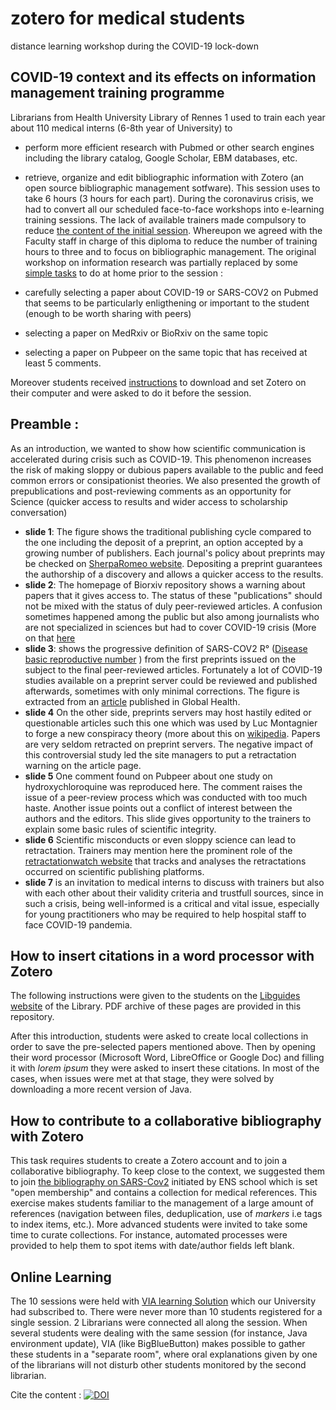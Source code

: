 # zotero for medical students
distance learning workshop during the COVID-19 lock-down

## COVID-19 context and its effects on information management training programme 

Librarians from Health University Library of Rennes 1 used to train each year about 110 medical interns (6-8th year of University) to 
- perform more efficient research with Pubmed or other search engines including the library catalog, Google Scholar, EBM databases, etc.
- retrieve, organize and edit bibliographic information with Zotero (an open source bibliographic management sotfware). 
This session uses to take 6 hours (3 hours for each part).
During the coronavirus crisis, we had to convert all our scheduled face-to-face workshops into e-learning training sessions. The lack of available trainers made compulsory to reduce [the content of the initial session](https://github.com/damienbelveze/zotero_for_medical_students/blob/master/20190910_proposition_trame%20formation%20internes%20med%20g.pdf). 
Whereupon we agreed with the Faculty staff in charge of this diploma to reduce the number of training hours to three and to focus on bibliographic management.
The original workshop on information research was partially replaced by some [simple tasks](https://focus.univ-rennes1.fr/Zotero_DMG/avant_la_seance) to do at home prior to the session : 

- carefully selecting a paper about COVID-19 or SARS-COV2 on Pubmed that seems to be particularly enligthening or important to the student (enough to be worth sharing with peers)
- selecting a paper on MedRxiv or BioRxiv on the same topic
- selecting a paper on Pubpeer on the same topic that has received at least 5 comments.

Moreover students received [instructions](https://focus.univ-rennes1.fr/Zotero_DMG/installer) to download and set Zotero on their computer and were asked to do it before the session.

## Preamble : 

As an introduction, we wanted to show how scientific communication is accelerated during crisis such as COVID-19. This phenomenon increases the risk of making sloppy or dubious papers available to the public and feed common errors or consipationist theories. We also presented the growth of prepublications and post-reviewing comments as an opportunity for Science (quicker access to results and wider access to scholarship conversation)

- **slide 1**: The figure shows the traditional publishing cycle compared to the one including the deposit of a preprint, an option accepted by a growing number of publishers. Each journal's policy about preprints may be checked on [SherpaRomeo website](http://sherpa.ac.uk/romeo/index.php). Depositing a preprint guarantees the authorship of a discovery and allows a quicker access to the results. 
- **slide 2**: The homepage of Biorxiv repository shows a warning about papers that it gives access to. The status of these "publications" should not be mixed with the status of duly peer-reviewed articles. A confusion sometimes happened among the public but also among journalists who are not specialized in sciences but had to cover COVID-19 crisis (More on that [here](https://www.redactionmedicale.fr/2020/04/covid-19-les-pr%C3%A9prints-ont-envahi-la-m%C3%A9decine.html)
- **slide 3**: shows the progressive definition of SARS-COV2 R° ([Disease basic reproductive number](https://en.wikipedia.org/wiki/Basic_reproduction_number) ) from the first preprints issued on the subject to the final peer-reviewed articles. Fortunately a lot of COVID-19 studies available on a preprint server could be reviewed and published afterwards, sometimes with only minimal corrections. The figure is extracted from an [article](https://www.thelancet.com/journals/langlo/article/PIIS2214-109X(20)30113-3/fulltext) published in Global Health.
- **slide 4** On the other side, preprints servers may host hastily edited or questionable articles such this one which was used by Luc Montagnier to forge a new conspiracy theory (more about this on [wikipedia](https://fr.wikipedia.org/wiki/D%C3%A9sinformation_sur_la_pand%C3%A9mie_de_Covid-19#Fabrication_sur_la_base_du_virus_du_Sida). Papers are very seldom retracted on preprint servers. The negative impact of this controversial study led the site managers to put a retractation warning on the article page.
- **slide 5** One comment found on Pubpeer about one study on hydroxychloroquine was reproduced here. The comment raises the issue of a peer-review process which was conducted with too much haste. Another issue points out a conflict of interest between the authors and the editors. This slide gives opportunity to the trainers to explain some basic rules of scientific integrity.
- **slide 6** Scientific misconducts or even sloppy science can lead to retractation. Trainers may mention here the prominent role of the [retractationwatch website](https://retractionwatch.com/2020/04/22/study-claiming-broader-spread-of-aerosolized-coronavirus-is-retracted/) that tracks and analyses the retractations occurred on scientific publishing platforms.
- **slide 7** is an invitation to medical interns to discuss with trainers but also with each other about their validity criteria and trustfull sources, since in such a crisis, being well-informed is a critical and vital issue, especially for young practitioners who may be required to help hospital staff to face COVID-19 pandemia.

## How to insert citations in a word processor with Zotero

The following instructions were given to the students on the [Libguides website](https://focus.univ-rennes1.fr/Zotero_DMG/pendant_la_seance) of the Library. PDF archive of these pages are provided in this repository.

After this introduction, students were asked to create local collections in order to save the pre-selected papers mentioned above.
Then by opening their word processor (Microsoft Word, LibreOffice or Google Doc) and filling it with *lorem ipsum* they were asked to insert these citations. In most of the cases, when issues were met at that stage, they were solved by downloading a more recent version of Java.

## How to contribute to a collaborative bibliography with Zotero

This task requires students to create a Zotero account and to join a collaborative bibliography. To keep close to the context, we suggested them to join [the bibliography on SARS-Cov2](https://www.zotero.org/groups/2467117/documentation_relative_au_nouveau_coronavirus_sars-cov-2) initiated by ENS school which is set "open membership" and contains a collection for medical references. This exercise makes students familiar to the management of a large amount of references (navigation between files, deduplication, use of *markers* i.e tags to index items, etc.). More advanced students were invited to take some time to curate collections. For instance, automated processes were provided to help them to spot items with date/author fields left blank.

## Online Learning

The 10 sessions were held with [VIA learning Solution](https://e-learning.sviesolutions.com) which our University had subscribed to.
There were never more than 10 students registered for a single session. 2 Librarians were connected all along the session. When several students were dealing with the same session (for instance, Java environment update), VIA (like BigBlueButton) makes possible to gather these students in a "separate room", where oral explanations given by one of the librarians will not disturb other students monitored by the second librarian.

Cite the content : [![DOI](https://zenodo.org/badge/270615446.svg)](https://zenodo.org/badge/latestdoi/270615446)
